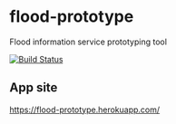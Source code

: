 # flood-prototype
Flood information service prototyping tool

[![Build Status](https://travis-ci.org/EnvironmentAgency/flood-prototype.svg?branch=master)](https://travis-ci.org/EnvironmentAgency/flood-prototype)

## App site
https://flood-prototype.herokuapp.com/

